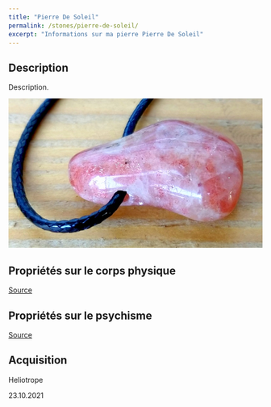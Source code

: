 ```yaml
---
title: "Pierre De Soleil"
permalink: /stones/pierre-de-soleil/
excerpt: "Informations sur ma pierre Pierre De Soleil"
---
```


## Description
Description.

![Pierre De Soleil](/images/stones/PierreDeSoleil_Heliotrope_20211023.jpg "Pierre De Soleil")

## Propriétés sur le corps physique


[Source](https://)


## Propriétés sur le psychisme


[Source](https://)

## Acquisition
Heliotrope

23.10.2021
